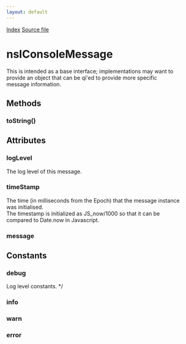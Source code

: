 ```yaml
---
layout: default
---
```

<div id='links'><a href="../index.html">Index</a>
<a href="http://dxr.mozilla.org/mozilla-central/source/xpcom/base/nsIConsoleMessage.idl">Source file</a>
</div>

# nsIConsoleMessage #
  
This is intended as a base interface; implementations may want to  
provide an object that can be qi'ed to provide more specific  
message information.  
  

## Methods ##

### toString() ###

## Attributes ##

### logLevel ###
  
The log level of this message.  
  

### timeStamp ###
  
The time (in milliseconds from the Epoch) that the message instance  
was initialised.  
The timestamp is initialized as JS_now/1000 so that it can be  
compared to Date.now in Javascript.  
  

### message ###

## Constants ##

### debug ###
 Log level constants. */  

### info ###

### warn ###

### error ###
